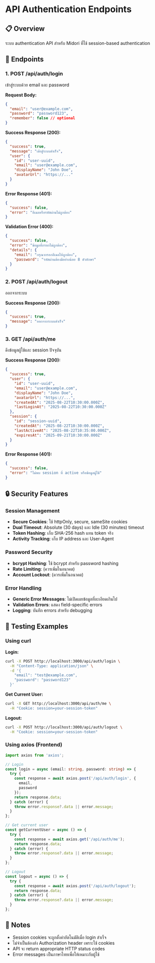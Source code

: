 # API Authentication Endpoints

## 📋 Overview
ระบบ authentication API สำหรับ Midori ที่ใช้ session-based authentication

## 🔗 Endpoints

### 1. POST /api/auth/login
เข้าสู่ระบบด้วย email และ password

**Request Body:**
```json
{
  "email": "user@example.com",
  "password": "password123",
  "remember": false // optional
}
```

**Success Response (200):**
```json
{
  "success": true,
  "message": "เข้าสู่ระบบสำเร็จ",
  "user": {
    "id": "user-uuid",
    "email": "user@example.com",
    "displayName": "John Doe",
    "avatarUrl": "https://..."
  }
}
```

**Error Response (401):**
```json
{
  "success": false,
  "error": "อีเมลหรือรหัสผ่านไม่ถูกต้อง"
}
```

**Validation Error (400):**
```json
{
  "success": false,
  "error": "ข้อมูลที่กรอกไม่ถูกต้อง",
  "details": {
    "email": "กรุณากรอกอีเมลให้ถูกต้อง",
    "password": "รหัสผ่านต้องมีอย่างน้อย 8 ตัวอักษร"
  }
}
```

### 2. POST /api/auth/logout
ออกจากระบบ

**Success Response (200):**
```json
{
  "success": true,
  "message": "ออกจากระบบสำเร็จ"
}
```

### 3. GET /api/auth/me
ดึงข้อมูลผู้ใช้และ session ปัจจุบัน

**Success Response (200):**
```json
{
  "success": true,
  "user": {
    "id": "user-uuid",
    "email": "user@example.com",
    "displayName": "John Doe",
    "avatarUrl": "https://...",
    "createdAt": "2025-08-22T10:30:00.000Z",
    "lastLoginAt": "2025-08-22T10:30:00.000Z"
  },
  "session": {
    "id": "session-uuid",
    "createdAt": "2025-08-22T10:30:00.000Z",
    "lastActiveAt": "2025-08-22T10:35:00.000Z",
    "expiresAt": "2025-09-21T10:30:00.000Z"
  }
}
```

**Error Response (401):**
```json
{
  "success": false,
  "error": "ไม่พบ session ที่ active หรือข้อมูลผู้ใช้"
}
```

## 🔒 Security Features

### Session Management
- **Secure Cookies**: ใช้ httpOnly, secure, sameSite cookies
- **Dual Timeout**: Absolute (30 days) และ Idle (30 minutes) timeout
- **Token Hashing**: เก็บ SHA-256 hash แทน token จริง
- **Activity Tracking**: เก็บ IP address และ User-Agent

### Password Security
- **bcrypt Hashing**: ใช้ bcrypt สำหรับ password hashing
- **Rate Limiting**: (ควรเพิ่มในอนาคต)
- **Account Lockout**: (ควรเพิ่มในอนาคต)

### Error Handling
- **Generic Error Messages**: ไม่เปิดเผยข้อมูลที่ละเอียดเกินไป
- **Validation Errors**: แสดง field-specific errors
- **Logging**: บันทึก errors สำหรับ debugging

## 🧪 Testing Examples

### Using curl

**Login:**
```bash
curl -X POST http://localhost:3000/api/auth/login \
  -H "Content-Type: application/json" \
  -d '{
    "email": "test@example.com",
    "password": "password123"
  }'
```

**Get Current User:**
```bash
curl -X GET http://localhost:3000/api/auth/me \
  -H "Cookie: session=your-session-token"
```

**Logout:**
```bash
curl -X POST http://localhost:3000/api/auth/logout \
  -H "Cookie: session=your-session-token"
```

### Using axios (Frontend)

```typescript
import axios from 'axios';

// Login
const login = async (email: string, password: string) => {
  try {
    const response = await axios.post('/api/auth/login', {
      email,
      password
    });
    return response.data;
  } catch (error) {
    throw error.response?.data || error.message;
  }
};

// Get current user
const getCurrentUser = async () => {
  try {
    const response = await axios.get('/api/auth/me');
    return response.data;
  } catch (error) {
    throw error.response?.data || error.message;
  }
};

// Logout
const logout = async () => {
  try {
    const response = await axios.post('/api/auth/logout');
    return response.data;
  } catch (error) {
    throw error.response?.data || error.message;
  }
};
```

## 📝 Notes

- Session cookies จะถูกตั้งค่าอัตโนมัติเมื่อ login สำเร็จ
- ไม่จำเป็นต้องส่ง Authorization header เพราะใช้ cookies
- API จะ return appropriate HTTP status codes
- Error messages เป็นภาษาไทยเพื่อให้เหมาะกับผู้ใช้
